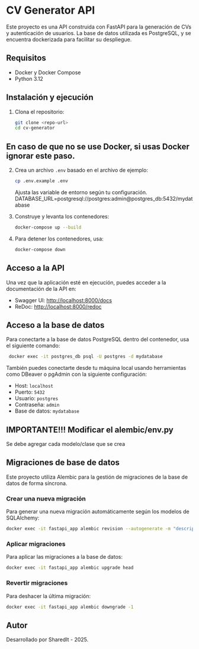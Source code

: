 # CV Generator API

Este proyecto es una API construida con FastAPI para la generación de CVs y autenticación de usuarios. La base de datos utilizada es PostgreSQL, y se encuentra dockerizada para facilitar su despliegue.

## Requisitos

- Docker y Docker Compose
- Python 3.12

## Instalación y ejecución

1. Clona el repositorio:

   ```bash
   git clone <repo-url>
   cd cv-generator
   ```
   
## En caso de que no se use Docker, si usas Docker ignorar este paso.
2. Crea un archivo `.env` basado en el archivo de ejemplo:

   ```bash
   cp .env.example .env
   ```

   Ajusta las variable de entorno según tu configuración.
   DATABASE_URL=postgresql://postgres:admin@postgres_db:5432/mydatabase

3. Construye y levanta los contenedores:

   ```bash
   docker-compose up --build
   ```

4. Para detener los contenedores, usa:
   ```bash
   docker-compose down
   ```

## Acceso a la API

Una vez que la aplicación esté en ejecución, puedes acceder a la documentación de la API en:

- Swagger UI: [http://localhost:8000/docs](http://localhost:8000/docs)
- ReDoc: [http://localhost:8000/redoc](http://localhost:8000/redoc)

## Acceso a la base de datos

Para conectarte a la base de datos PostgreSQL dentro del contenedor, usa el siguiente comando:

```bash
 docker exec -it postgres_db psql -U postgres -d mydatabase
```

También puedes conectarte desde tu máquina local usando herramientas como DBeaver o pgAdmin con la siguiente configuración:

- Host: `localhost`
- Puerto: `5432`
- Usuario: `postgres`
- Contraseña: `admin`
- Base de datos: `mydatabase`

## IMPORTANTE!!! Modificar el alembic/env.py
Se debe agregar cada modelo/clase que se crea

## Migraciones de base de datos

Este proyecto utiliza Alembic para la gestión de migraciones de la base de datos de forma síncrona.

### Crear una nueva migración

Para generar una nueva migración automáticamente según los modelos de SQLAlchemy:

```bash
docker exec -it fastapi_app alembic revision --autogenerate -m "descripcion de la migracion"
```

### Aplicar migraciones

Para aplicar las migraciones a la base de datos:

```bash
docker exec -it fastapi_app alembic upgrade head
```

### Revertir migraciones

Para deshacer la última migración:

```bash
docker exec -it fastapi_app alembic downgrade -1
```

## Autor

Desarrollado por SharedIt - 2025.
